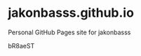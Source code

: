 # jakonbasss.github.io
Personal GitHub Pages site for jakonbasss































bR8aeST
